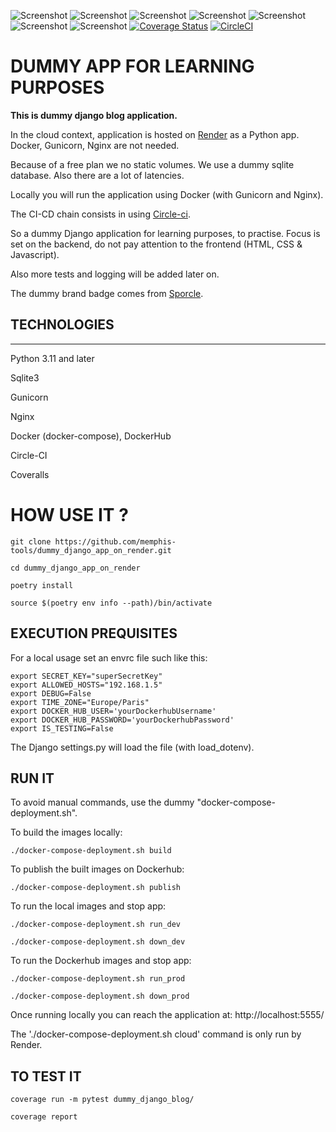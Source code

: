 ![Screenshot](https://img.shields.io/badge/python-v3.11-blue?logo=python&logoColor=yellow)
![Screenshot](https://img.shields.io/badge/docker-v26.1.4-blue?logo=docker&logoColor=yellow)
![Screenshot](https://img.shields.io/badge/django-v4.2-blue?logo=django&logoColor=yellow)
![Screenshot](https://img.shields.io/badge/gunicorn-v22.0-blue?logo=gunicorn&logoColor=yellow)
![Screenshot](https://img.shields.io/badge/render--blue?logo=render&logoColor=yellow)
![Screenshot](https://img.shields.io/badge/circleci--blue?logo=circleci&logoColor=yellow)
![Screenshot](https://img.shields.io/badge/coveralls--blue?logo=coveralls&logoColor=yellow)
[![Coverage Status](https://coveralls.io/repos/github/memphis-tools/dummy_django_app_on_render/badge.svg?branch=main)](https://coveralls.io/github/memphis-tools/dummy_django_app_on_render?branch=main)
[![CircleCI](https://dl.circleci.com/status-badge/img/gh/memphis-tools/dummy_django_app_on_render/tree/main.svg?style=svg)](https://dl.circleci.com/status-badge/redirect/gh/memphis-tools/dummy_django_app_on_render/tree/main)

# DUMMY APP FOR LEARNING PURPOSES

**This is dummy django blog application.**

In the cloud context, application is hosted on [Render](https://render.com/) as a Python app. Docker, Gunicorn, Nginx are not needed.

Because of a free plan we no static volumes. We use a dummy sqlite database. Also there are a lot of latencies.

Locally you will run the application using Docker (with Gunicorn and Nginx).

The CI-CD chain consists in using [Circle-ci](https://circleci.com/).

So a dummy Django application for learning purposes, to practise. Focus is set on the backend, do not pay attention to the frontend (HTML, CSS & Javascript).

Also more tests and logging will be added later on.

The dummy brand badge comes from [Sporcle](https://www.sporcle.com/).

## TECHNOLOGIES
---------------
Python 3.11 and later

Sqlite3

Gunicorn

Nginx

Docker (docker-compose), DockerHub

Circle-CI

Coveralls

# HOW USE IT ?
    git clone https://github.com/memphis-tools/dummy_django_app_on_render.git

    cd dummy_django_app_on_render

    poetry install

    source $(poetry env info --path)/bin/activate

## EXECUTION PREQUISITES
For a local usage set an envrc file such like this:

    export SECRET_KEY="superSecretKey"
    export ALLOWED_HOSTS="192.168.1.5"
    export DEBUG=False
    export TIME_ZONE="Europe/Paris"
    export DOCKER_HUB_USER='yourDockerhubUsername'
    export DOCKER_HUB_PASSWORD='yourDockerhubPassword'
    export IS_TESTING=False

The Django settings.py will load the file (with load_dotenv).

## RUN IT
To avoid manual commands, use the dummy "docker-compose-deployment.sh".

To build the images locally:

    ./docker-compose-deployment.sh build

To publish the built images on Dockerhub:

    ./docker-compose-deployment.sh publish

To run the local images and stop app:

    ./docker-compose-deployment.sh run_dev

    ./docker-compose-deployment.sh down_dev

To run the Dockerhub images and stop app:

    ./docker-compose-deployment.sh run_prod

    ./docker-compose-deployment.sh down_prod

Once running locally you can reach the application at: http://localhost:5555/

The './docker-compose-deployment.sh cloud' command is only run by Render.

## TO TEST IT

    coverage run -m pytest dummy_django_blog/

    coverage report
